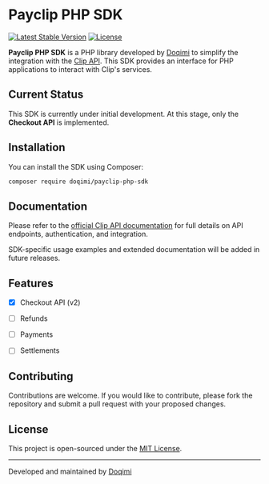 # Payclip PHP SDK

[![Latest Stable Version](https://poser.pugx.org/doqimi/payclip-php-sdk/v)](https://packagist.org/packages/doqimi/payclip-php-sdk)
[![License](https://poser.pugx.org/doqimi/payclip-php-sdk/license)](LICENSE)

**Payclip PHP SDK** is a PHP library developed by [Doqimi](https://doqimi.com/) to simplify the integration with the [Clip API](https://developer.clip.mx/). This SDK provides an interface for PHP applications to interact with Clip's services.

## Current Status

This SDK is currently under initial development. At this stage, only the **Checkout API** is implemented.

## Installation

You can install the SDK using Composer:

```bash
composer require doqimi/payclip-php-sdk
```

## Documentation

Please refer to the [official Clip API documentation](https://developer.clip.mx/) for full details on API endpoints, authentication, and integration.

SDK-specific usage examples and extended documentation will be added in future releases.

## Features

- [x] Checkout API (v2)
- [ ] Refunds
- [ ] Payments
- [ ] Settlements


## Contributing

Contributions are welcome. If you would like to contribute, please fork the repository and submit a pull request with your proposed changes.

## License

This project is open-sourced under the [MIT License](LICENSE).

---

Developed and maintained by [Doqimi](https://doqimi.com/)
